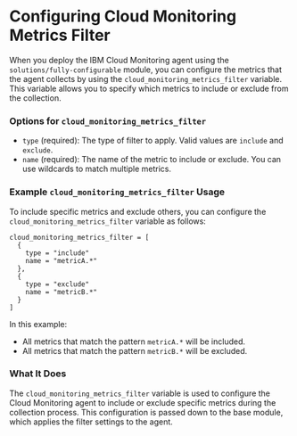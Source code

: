 # Configuring Cloud Monitoring Metrics Filter

When you deploy the IBM Cloud Monitoring agent using the `solutions/fully-configurable` module, you can configure the metrics that the agent collects by using the `cloud_monitoring_metrics_filter` variable. This variable allows you to specify which metrics to include or exclude from the collection.

### Options for `cloud_monitoring_metrics_filter`
- `type` (required): The type of filter to apply. Valid values are `include` and `exclude`.
- `name` (required): The name of the metric to include or exclude. You can use wildcards to match multiple metrics.

### Example `cloud_monitoring_metrics_filter` Usage

To include specific metrics and exclude others, you can configure the `cloud_monitoring_metrics_filter` variable as follows:

```hcl
cloud_monitoring_metrics_filter = [
  {
    type = "include"
    name = "metricA.*"
  },
  {
    type = "exclude"
    name = "metricB.*"
  }
]
```

In this example:
- All metrics that match the pattern `metricA.*` will be included.
- All metrics that match the pattern `metricB.*` will be excluded.

### What It Does

The `cloud_monitoring_metrics_filter` variable is used to configure the Cloud Monitoring agent to include or exclude specific metrics during the collection process. This configuration is passed down to the base module, which applies the filter settings to the agent.
